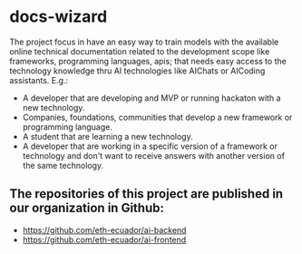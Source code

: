 # docs-wizard

The project focus in have an easy way to train models with the available online technical documentation related to the development scope like frameworks, programming languages, apis; that needs easy access to the technology knowledge thru AI technologies like AIChats or AICoding assistants.
E.g.:
- A developer that are developing and MVP or running hackaton with a new technology.
- Companies, foundations, communities that develop a new framework or programming language.
- A student that are learning a new technology.
- A developer that are working in a specific version of a framework or technology and don't want to receive answers with another version of the same technology.

## The repositories of this project are published in our organization in Github:

- https://github.com/eth-ecuador/ai-backend
- https://github.com/eth-ecuador/ai-frontend


